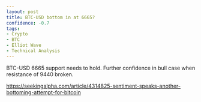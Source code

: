 ```yaml
---
layout: post
title: BTC-USD bottom in at 6665?
confidence: -0.7
tags:
- Crypto
- BTC
- Elliot Wave
- Technical Analysis
---
```

BTC-USD 6665 support needs to hold. Further confidence in bull case when resistance of 9440 broken.

<https://seekingalpha.com/article/4314825-sentiment-speaks-another-bottoming-attempt-for-bitcoin>
